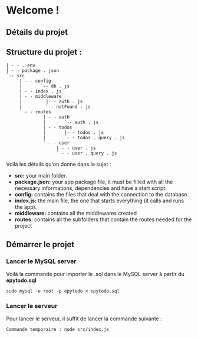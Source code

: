 # Welcome !

## Détails du projet

## Structure du projet :

```
| - - . env
| - - package . json
`-- src
     | - - config
     |       `-- db . js
     | - - index . js
     | - - middleware
     |         |- - auth . js
     |         `-- notFound . js
     ` - - routes
              | - - auth
              |       `-- auth . js
              | - - todos
              |       |- - todos . js
              |       `- - todos . query . js
              ` - - user
                   | - - user . js
                   ` - - user . query . js
```

Voilà les détails qu'on donne dans le sujet : 

 - **src:** your main folder.
 - **package.json:** your app package file, it must be filled with all the necessary informations, dependencies and have a start script.
 - **config:** contains the files that deal with the connection to the database.
 - **index.js:** the main file, the one that starts everything (it calls and runs the app).
 - **middleware:** contains all the middlewares created
 - **routes:** contains all the subfolders that contain the routes needed for the project

## Démarrer le projet

### Lancer le MySQL server

Voilà la commande pour importer le .sql dans le MySQL server à partir du **epytodo.sql**

```sudo mysql -u root -p epytodo < epytodo.sql```

### Lancer le serveur

Pour lancer le serveur, il suffit de lancer la commande suivante :

```Commande temporaire : node src/index.js```